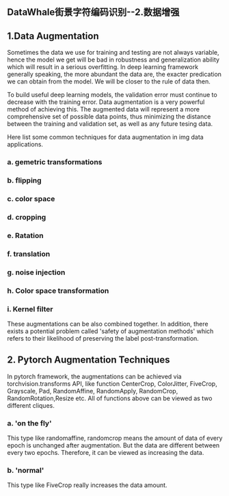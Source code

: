 ## DataWhale街景字符编码识别--2.数据增强

## 1.Data Augmentation

Sometimes the data we use for training and testing are not always variable, hence the model we get will be bad in robustness and generalization ability which will result in a serious overfitting. In deep learning framework generally speaking, the more abundant the data are, the exacter predication we can obtain from the model. We will be closer to the rule of data then. 

To build useful deep learning models, the validation error must continue to decrease with the training error. Data augmentation is a very powerful method of achieving this. The augmented data will represent a more comprehensive set of possible data points, thus minimizing the distance between the training and validation set, as well as any future tesing data.

Here list some common techniques for data augmentation in img data applications. 

### a. gemetric transformations

### b. flipping

### c. color space

### d. cropping

### e. Ratation

### f. translation

### g. noise injection

### h. Color space transformation

### i. Kernel filter

These augmentations can be also combined together. In addition, there exists a potential problem called 'safety of augmentation methods' which refers to their likelihood of preserving the label post-transformation. 

## 

## 2. Pytorch Augmentation Techniques

In pytorch framework, the augmentations can be achieved via torchvision.transforms API, like function CenterCrop, ColorJitter, FiveCrop, Grayscale, Pad, RandomAffine, RandomApply, RandomCrop, RandomRotation,Resize etc. All of functions above can be viewed as two different cliques. 

### a. 'on the fly' 

This type like randomaffine, randomcrop means the amount of data of every epoch is unchanged after augmentation. But the data are different between every two epochs. Therefore, it can be viewed as increasing the data.

### b.  'normal'

This type like FiveCrop really increases the data amount.